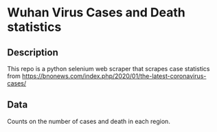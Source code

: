 # Wuhan Virus Cases and Death statistics
## Description
This repo is a python selenium web scraper that scrapes case statistics from 
https://bnonews.com/index.php/2020/01/the-latest-coronavirus-cases/

## Data
Counts on the number of cases and death in each region.
